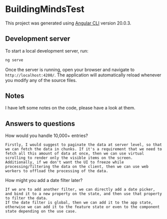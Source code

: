 # BuildingMindsTest

This project was generated using [Angular CLI](https://github.com/angular/angular-cli) version 20.0.3.

## Development server

To start a local development server, run:

```bash
ng serve
```

Once the server is running, open your browser and navigate to `http://localhost:4200/`. The application will automatically reload whenever you modify any of the source files.

## Notes

I have left some notes on the code, please have a look at them.

## Answers to questions

How would you handle 10,000+ entries?

```
Firstly, I would suggest to paginate the data at server level, so that we can fetch the data in chunks. If it's a requirement that we need to fetch all this amount of data at once, then we can use virtual scrolling to render only the visible items on the screen. Additionally, if we don't want the UI to freeze while processing/filtering the data on the client, then we can use web workers to offload the processing of the data.
```

How might you add a date filter later?

```
If we are to add another filter, we can directly add a date picker, and bind it to a new property on the state, and then use that property to filter the data.
If the date filter is global, then we can add it to the app state, otherwise we can add it to the feature state or even to the component state depending on the use case.
```
